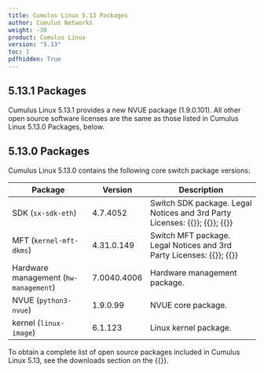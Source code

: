 ```yaml
---
title: Cumulus Linux 5.13 Packages
author: Cumulus Networks
weight: -30
product: Cumulus Linux
version: "5.13"
toc: 1
pdfhidden: True
---
```

## 5.13.1 Packages

Cumulus Linux 5.13.1 provides a new NVUE package (1.9.0.101). All other open source software licenses are the same as those listed in Cumulus Linux 5.13.0 Packages, below.

## 5.13.0 Packages

Cumulus Linux 5.13.0 contains the following core switch package versions:

| Package | Version | Description |
| --- | ----| ----------- |
| SDK (`sx-sdk-eth`) | 4.7.4052  | Switch SDK package. Legal Notices and 3rd Party Licenses: {{<exlink url="https://content.mellanox.com/Legal/3rdPartyUnifyNotice_SDK_sx_sdk_4_7_4000_4.7.3934.pdf" text="SDK 3rd Party Unify Notice">}}; {{<exlink url="https://content.mellanox.com/Legal/3rdPartyNotice_SDK_sx_sdk_4_7_4000_4.7.3934.pdf" text="SDK 3rd Party Notice">}}; {{<exlink url="https://content.mellanox.com/Legal/license_SDK_sx_sdk_4_7_4000_4.7.3934.pdf" text="SDK License">}} |
| MFT (`kernel-mft-dkms`) | 4.31.0.149| Switch MFT package. Legal Notices and 3rd Party Licenses: {{<exlink url="https://content.mellanox.com/Legal/3rdPartyNotice_MFT_LINUX_mft-4.31.0.pdf" text="MFT 3rd Party Notice">}}; {{<exlink url="https://content.mellanox.com/Legal/license_MFT_LINUX_mft-4.31.0.pdf" text="MFT License">}} |
| Hardware management (`hw-management`) | 7.0040.4006 | Hardware management package.|
| NVUE (`python3-nvue`) | 1.9.0.99 | NVUE core package. |
| kernel (`linux-image`) | 6.1.123 | Linux kernel package. |

To obtain a complete list of open source packages included in Cumulus Linux 5.13, see the downloads section on the {{<exlink url="https://enterprise-support.nvidia.com/s/" text="NVIDIA Enterprise support portal">}}.

